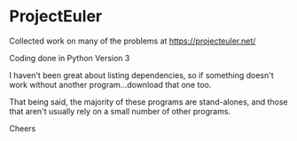 # ProjectEuler

Collected work on many of the problems at https://projecteuler.net/

Coding done in Python Version 3

I haven't been great about listing dependencies, so if something doesn't work without another program...download that one too.

That being said, the majority of these programs are stand-alones, and those that aren't usually rely on a small number of other programs.

Cheers

